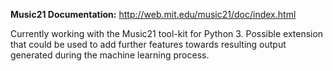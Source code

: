 
**Music21 Documentation:**
http://web.mit.edu/music21/doc/index.html

Currently working with the Music21 tool-kit for Python 3. Possible extension that could be used to add further features towards resulting output generated during the machine learning process.
